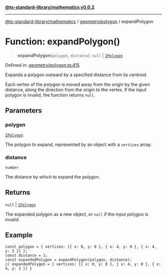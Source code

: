 [**@ts-standard-library/mathematics v0.0.2**](../../../README.md)

***

[@ts-standard-library/mathematics](../../../README.md) / [geometry/polygon](../README.md) / expandPolygon

# Function: expandPolygon()

> **expandPolygon**(`polygon`, `distance`): `null` \| [`IPolygon`](../interfaces/IPolygon.md)

Defined in: [geometry/polygon.ts:415](https://github.com/gabaudette/ts-stdlib/blob/725aff52e6f28b9942b278b955914b3ace9f325c/packages/mathematics/src/geometry/polygon.ts#L415)

Expands a polygon outward by a specified distance from its centroid.

Each vertex of the polygon is moved away from the origin by the given distance,
along the direction from the origin to the vertex. If the input polygon is invalid,
the function returns `null`.

## Parameters

### polygon

[`IPolygon`](../interfaces/IPolygon.md)

The polygon to expand, represented by an object with a `vertices` array.

### distance

`number`

The distance by which to expand the polygon.

## Returns

`null` \| [`IPolygon`](../interfaces/IPolygon.md)

The expanded polygon as a new object, or `null` if the input polygon is invalid.

## Example

```
const polygon = { vertices: [{ x: 0, y: 0 }, { x: 4, y: 0 }, { x: 4, y: 3 }] };
const distance = 1;
const expandedPolygon = expandPolygon(polygon, distance);
// expandedPolygon = { vertices: [{ x: 0, y: 0 }, { x: 4, y: 0 }, { x: 4, y: 3 }] }
```
